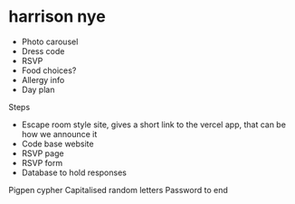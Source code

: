 # harrison nye

- Photo carousel
- Dress code
- RSVP
- Food choices?
- Allergy info
- Day plan

Steps

- Escape room style site, gives a short link to the vercel app, that can be how we announce it
- Code base website
- RSVP page
- RSVP form
- Database to hold responses

Pigpen cypher
Capitalised random letters
Password to end
